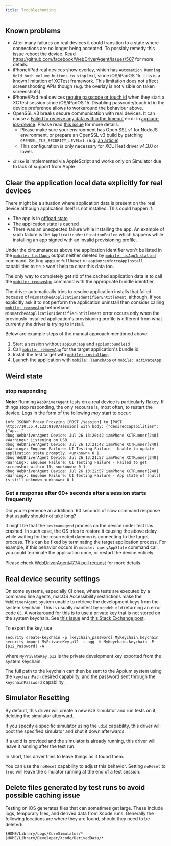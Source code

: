```yaml
---
title: Troubleshooting
---
```


## Known problems

- After many failures on real devices it could transition to a state where connections are no longer being accepted. To possibly remedy this issue reboot the device. Read https://github.com/facebook/WebDriverAgent/issues/507 for more details.
- iPhone/iPad real devices show overlay, which has `Automation Running Hold both volume buttons to stop` text, since iOS/iPadOS 15. This is a known limitation of XCTest framework. This limitation does not affect screenshooting APIs though (e.g. the overlay is not visible on taken screenshots).
- iPhone/iPad real devices [require passcode or touch id](https://github.com/appium/appium/issues/15898#issuecomment-927340411) when they start a XCTest session since iOS/iPadOS 15. Disabling passcode/touch id in the device preference allows to workaround the behaviour above.
- OpenSSL v3 breaks secure communication with real devices. It can cause a [Failed to receive any data within the timeout](https://github.com/appium/appium/issues/16399) error in [appium-ios-device](https://github.com/appium/appium-ios-device). Please read [this issue](https://github.com/appium/appium-ios-device/pull/88#discussion_r825315862) for more details.
    - Please make sure your environment has Open SSL v1 for NodeJS environment, or prepare an OpenSSL v3 build by patching `OPENSSL_TLS_SECURITY_LEVEL=1`. (e.g. [an article](https://www.feistyduck.com/library/openssl-cookbook/online/ch-openssl.html))
    - This configuration is only necessary for XCUITest driver v4.3.0 or lower.
* `shake` is implemented via AppleScript and works only on Simulator due to lack of support from Apple


## Clear the application local data explicitly for real devices

There might be a situation where application data is present on the real device although application itself is not installed. This could happen if:
- The app is in [offload state](https://discussions.apple.com/thread/254887240)
- The application state is cached
- There was an unexpected failure while installing the app. An example of such failure is the `ApplicationVerificationFailed` which happens while installing an app signed with an invalid provisioning profile.

Under the circumstances above the application identifier won't be listed in the [`mobile: listApps`](execute-methods.md#mobile-listapps) output neither deleted by [`mobile: isAppInstalled`](execute-methods.md#mobile-isappinstalled) command. Setting `appium:fullReset` or `appium:enforceAppInstall` capabilities to `true` won't help to clear this data too.

The only way to completely get rid of the cached application data is to call the [`mobile: removeApp`](execute-methods.md#mobile-removeapp) command with the appropriate bundle identifier.

The driver automatically tries to resolve application installs that failed because of `MismatchedApplicationIdentifierEntitlement`, although, if you explicitly ask it to not perform the application uninstall then consider calling [`mobile: removeApp`](execute-methods.md#mobile-removeapp) beforehand `MismatchedApplicationIdentifierEntitlement` error occurs only when the previously installed application's provisioning profile is different from what currently the driver is trying to install.

Below are example steps of the manual approach mentioned above:

1. Start a session without `appium:app` and `appium:bundleId`
2. Call [`mobile: removeApp`](execute-methods.md#mobile-removeapp) for the target application's bundle id
3. Install the test target with [`mobile: installApp`](execute-methods.md#mobile-installapp)
4. Launch the application with [`mobile: launchApp`](execute-methods.md#mobile-launchapp) or [`mobile: activateApp`](execute-methods.md#mobile-activateapp)

## Weird state

### stop responding
**Note:** Running `WebDriverAgent` tests on a real device is particularly flakey. If things stop responding, the only recourse is, most often, to restart the device. Logs in the form of the following _may_ start to occur:

```shell
info JSONWP Proxy Proxying [POST /session] to [POST http://10.35.4.122:8100/session] with body: {"desiredCapabilities":{"ap..."
dbug WebDriverAgent Device: Jul 26 13:20:42 iamPhone XCTRunner[240] <Warning>: Listening on USB
dbug WebDriverAgent Device: Jul 26 13:21:42 iamPhone XCTRunner[240] <Warning>: Enqueue Failure: UI Testing Failure - Unable to update application state promptly. <unknown> 0 1
dbug WebDriverAgent Device: Jul 26 13:21:57 iamPhone XCTRunner[240] <Warning>: Enqueue Failure: UI Testing Failure - Failed to get screenshot within 15s <unknown> 0 1
dbug WebDriverAgent Device: Jul 26 13:22:57 iamPhone XCTRunner[240] <Warning>: Enqueue Failure: UI Testing Failure - App state of (null) is still unknown <unknown> 0 1
```

### Get a response after 60+ seconds after a session starts frequently

Did you experience an additional 60 seconds of slow command response that usually should not take long?


It might be that the `testmanagerd` process on the device under test has crashed. In such case, the OS tries to restore it causing the above delay while waiting for the resurrected daemon is connecting to the target process.
This can be fixed by terminating the target application process. For example, if this behavior occurs in `mobile: queryAppState` command call, you could terminate the application once, or restart the device entirely.

Please check [WebDriverAgent#774 pull request](https://github.com/appium/WebDriverAgent/pull/774) for more details.

## Real device security settings

On some systems, especially CI ones, where tests are executed by a command line agents, macOS Accessibility restrictions make the `WebDriverAgent` system unable to retrieve the development keys from the system keychain. This is usually manifest
by `xcodebuild` returning an error code `65`. A workaround for this is to use a private key that is not stored on the system
keychain. See [this issue](https://github.com/appium/appium/issues/6955) and [this Stack Exchange post](http://stackoverflow.com/questions/16550594/jenkins-xcode-build-works-codesign-fails).

To export the key, use

```
security create-keychain -p [keychain_password] MyKeychain.keychain
security import MyPrivateKey.p12 -t agg -k MyKeychain.keychain -P [p12_Password] -A
```

where `MyPrivateKey.p12` is the private development key exported from the system keychain.

The full path to the keychain can then be sent to the Appium system using the `keychainPath` desired capability,
and the password sent through the `keychainPassword` capability.


## Simulator Resetting

By default, this driver will create a new iOS simulator and run tests on it, deleting the simulator afterward.

If you specify a specific simulator using the `udid` capability, this driver will boot the specified simulator and shut it down afterwards.

If a udid is provided and the simulator is already running, this driver will leave it running after the test run.

In short, this driver tries to leave things as it found them.

You can use the `noReset` capability to adjust this behavior.
Setting `noReset` to `true` will leave the simulator running at the end of a test session.

## Delete files generated by test runs to avoid possible caching issue

Testing on iOS generates files that can sometimes get large. These include logs, temporary files, and derived data from Xcode runs. Generally the following locations are where they are found, should they need to be deleted:

```
$HOME/Library/Logs/CoreSimulator/*
$HOME/Library/Developer/Xcode/DerivedData/*
```
